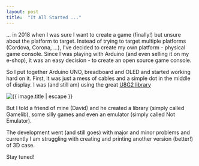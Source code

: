 ```yaml
---
layout: post
title:  "It All Started ..."
---
```


... in 2018 when I was sure I want to create a game (finally!) but unsure about the platform to target. Instead of trying to target multiple platforms (Cordova, Corona, ...), I've decided to create
my own platform - physical game console. Since I was playing with Arduino (and even selling it on my e-shop), it was an easy decision - to create an open source game console.

So I put together Arduino UNO, breadboard and OLED and started working hard on it. First, it was just a mess of cables and a simple dot in the middle of display. I was (and still am) using the 
great [U8G2 library](https://github.com/olikraus/u8g2)

<img data-src="/assets/images/prototypes/{{ site.data.prototypes.last.filename}}" alt="{{ image.title | escape }}" class="image-border" />

But I told a friend of mine (David) and he created a library (simply called Gamelib), some silly games and even an emulator (simply called Not Emulator).

The development went (and still goes) with major and minor problems and currently I am struggling with creating and printing another version (better!) of 3D case.

Stay tuned!
